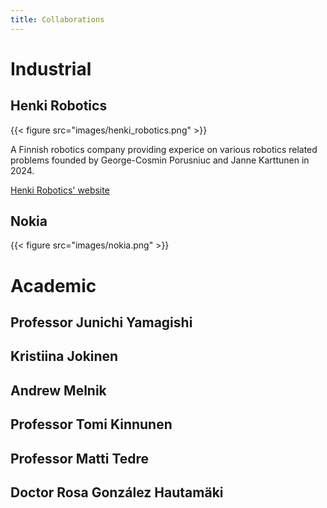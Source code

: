 ```yaml
---
title: Collaborations
---
```

# Industrial
## Henki Robotics

{{< figure src="images/henki_robotics.png" >}}

A Finnish robotics company providing experice on various robotics related problems founded by George-Cosmin Porusniuc and Janne Karttunen in 2024.

[Henki Robotics' website](https://henkirobotics.com/about/)

## Nokia

{{< figure src="images/nokia.png" >}}

# Academic
## Professor Junichi Yamagishi

## Kristiina Jokinen

## Andrew Melnik

## Professor Tomi Kinnunen

## Professor Matti Tedre

## Doctor Rosa González Hautamäki